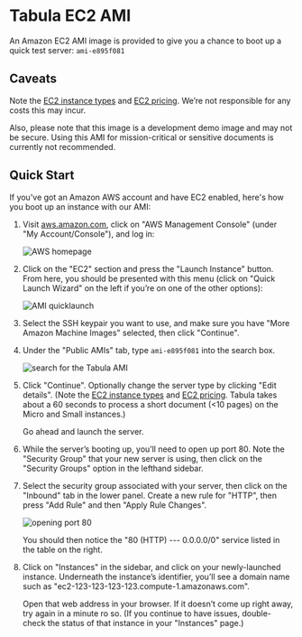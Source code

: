 # Tabula EC2 AMI

An Amazon EC2 AMI image is provided to give you a chance to boot up a quick
test server: `ami-e895f081`

## Caveats

Note the [EC2 instance types](https://aws.amazon.com/ec2/instance-types/)
and [EC2 pricing](https://aws.amazon.com/ec2/pricing/). We’re not responsible
for any costs this may incur.

Also, please note that this image is a development demo image and may not be
secure. Using this AMI for mission-critical or sensitive documents is currently
not recommended.

## Quick Start

If you've got an Amazon AWS account and have EC2 enabled, here's how you
boot up an instance with our AMI:

1. Visit [aws.amazon.com](https://aws.amazon.com/), click on "AWS Management
   Console" (under "My Account/Console"), and log in:

    ![AWS homepage](https://d2p12wh0p3fo1n.cloudfront.net/files/20130403/aws1.png)

2. Click on the "EC2" section and press the "Launch Instance" button. From
   here, you should be presented with this menu (click on "Quick Launch Wizard"
   on the left if you’re on one of the other options):

    ![AMI quicklaunch](https://d2p12wh0p3fo1n.cloudfront.net/files/20130403/aws2.png)

3. Select the SSH keypair you want to use, and make sure you have "More Amazon
   Machine Images" selected, then click "Continue".

4. Under the "Public AMIs" tab, type `ami-e895f081` into the search box.

    ![search for the Tabula AMI](https://d2p12wh0p3fo1n.cloudfront.net/files/20130403/aws3.png)

5. Click "Continue". Optionally change the server type by clicking "Edit
   details". (Note the [EC2 instance types](https://aws.amazon.com/ec2/instance-types/)
   and [EC2 pricing](https://aws.amazon.com/ec2/pricing/).
   Tabula takes about a 60 seconds to process a short document (<10 pages)
   on the Micro and Small instances.)

   Go ahead and launch the server.

6. While the server’s booting up, you’ll need to open up port 80. Note the
   "Security Group" that your new server is using, then click on the "Security
   Groups" option in the lefthand sidebar.

7. Select the security group associated with your server, then click on the
   "Inbound" tab in the lower panel. Create a new rule for "HTTP", then press
   "Add Rule" and then "Apply Rule Changes".

    ![opening port 80](https://d2p12wh0p3fo1n.cloudfront.net/files/20130403/aws4.png)

   You should then notice the "80 (HTTP) --- 0.0.0.0/0" service listed in the
   table on the right.

8. Click on "Instances" in the sidebar, and click on your newly-launched
   instance. Underneath the instance’s identifier, you’ll see a domain name
   such as "ec2-123-123-123-123.compute-1.amazonaws.com".

   Open that web address in your browser. If it doesn’t come up right away,
   try again in a minute ro so. (If you continue to have issues, double-check
   the status of that instance in your "Instances" page.)
